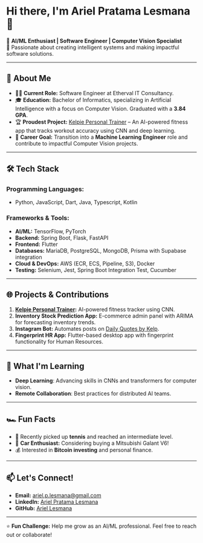 # Hi there, I'm Ariel Pratama Lesmana 👋

🚀 **AI/ML Enthusiast | Software Engineer | Computer Vision Specialist**  
🎯 Passionate about creating intelligent systems and making impactful software solutions.  

---

## 🌟 About Me

- 👨‍💻 **Current Role:** Software Engineer at Etherval IT Consultancy.  
- 🎓 **Education:** Bachelor of Informatics, specializing in Artificial Intelligence with a focus on Computer Vision. Graduated with a **3.84 GPA**.  
- 🏆 **Proudest Project:** [Kelpie Personal Trainer](https://pypi.org/project/kelpie-personal-trainer/) – An AI-powered fitness app that tracks workout accuracy using CNN and deep learning.  
- 🎯 **Career Goal:** Transition into a **Machine Learning Engineer** role and contribute to impactful Computer Vision projects.  

---

## 🛠️ Tech Stack

### Programming Languages:
- Python, JavaScript, Dart, Java, Typescript, Kotlin

### Frameworks & Tools:
- **AI/ML:** TensorFlow, PyTorch  
- **Backend:** Spring Boot, Flask, FastAPI  
- **Frontend:** Flutter  
- **Databases:** MariaDB, PostgreSQL, MongoDB, Prisma with Supabase integration  
- **Cloud & DevOps:** AWS (ECR, ECS, Pipeline, S3), Docker  
- **Testing:** Selenium, Jest, Spring Boot Integration Test, Cucumber  

---

## 🌐 Projects & Contributions

1. **[Kelpie Personal Trainer](https://pypi.org/project/kelpie-personal-trainer/):** AI-powered fitness tracker using CNN.  
2. **Inventory Stock Prediction App:** E-commerce admin panel with ARIMA for forecasting inventory trends.  
3. **Instagram Bot:** Automates posts on [Daily Quotes by Kelp](https://www.instagram.com/daily_quotes_by_kelp/).  
4. **Fingerprint HR App:** Flutter-based desktop app with fingerprint functionality for Human Resources.  

---

## 🌱 What I'm Learning

- **Deep Learning**: Advancing skills in CNNs and transformers for computer vision.  
- **Remote Collaboration**: Best practices for distributed AI teams.  

---

## 🏎️ Fun Facts

- 🎾 Recently picked up **tennis** and reached an intermediate level.  
- 🚗 **Car Enthusiast:** Considering buying a Mitsubishi Galant V6!  
- 💰 Interested in **Bitcoin investing** and personal finance.  

---

## 📫 Let's Connect!

- **Email:** ariel.p.lesmana@gmail.com  
- **LinkedIn:** [Ariel Pratama Lesmana](https://linkedin.com/in/ariel-p-lesmana)  
- **GitHub:** [Ariel Lesmana](https://github.com/ariel-lesmana)

---

⭐️ **Fun Challenge:** Help me grow as an AI/ML professional. Feel free to reach out or collaborate!
